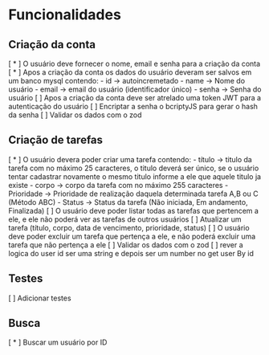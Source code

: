 # Funcionalidades

## Criação da conta
 [ * ] O usuário deve fornecer o nome, email e senha para a criação da conta
 [ * ] Apos a criação da conta os dados do usuário deveram ser salvos em um banco mysql contendo:
    - id -> autoincremetado
    - name -> Nome do usuário
    - email -> email do usuário (identificador único)
    - senha -> Senha do usuário
 [  ] Apos a criação da conta deve ser atrelado uma token JWT para a autenticação do usuário
 [  ] Encriptar a senha o bcriptyJS para gerar o hash da senha
 [  ] Validar os dados com o zod

## Criação de tarefas
 [ * ] O usuário devera poder criar uma tarefa contendo:
    - título -> titulo da tarefa com no máximo 25 caracteres, o titulo deverá ser único, se o usuário tentar cadastrar novamente o mesmo titulo informe a ele que aquele titulo ja existe
    - corpo -> corpo da tarefa com no máximo 255 caracteres
    - Prioridade -> Prioridade de realização daquela determinada tarefa A,B ou C (Método ABC)
    - Status -> Status da tarefa (Não iniciada, Em andamento, Finalizada)
 [  ] O usuário deve poder listar todas as tarefas que pertencem a ele, e ele não poderá ver as tarefas de outros usuários
 [  ] Atualizar um tarefa (título, corpo, data de vencimento, prioridade, status)
 [  ] O usuário deve poder excluir um tarefa que pertença a ele, e não poderá excluir uma tarefa que não pertença a ele
 [  ] Validar os dados com o zod
 [  ] rever a logica do user id ser uma string e depois ser um number no get user By id

## Testes
 [  ] Adicionar testes

## Busca
 [ * ] Buscar um usuário por ID
